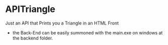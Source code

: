 # APITriangle

Just an API that Prints you a Triangle in an HTML Front

- the Back-End can be easily summoned with the main.exe on windows at the backend folder.
